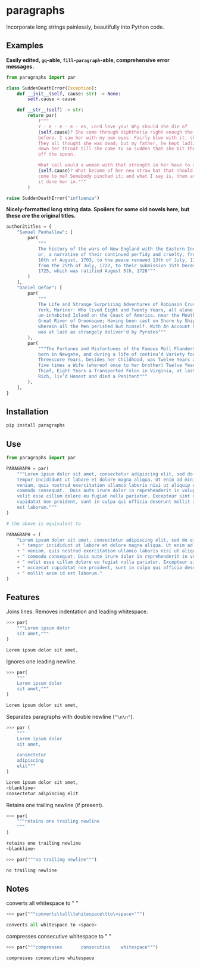 # paragraphs

Incorporate long strings painlessly, beautifully into Python code.

## Examples

**Easily edited, `gq`-able, `fill-paragraph`-able, comprehensive error messages.**
```python
from paragraphs import par

class SuddenDeathError(Exception):
    def __init__(self, cause: str) -> None:
        self.cause = cause

    def __str__(self) -> str:
        return par(
            f"""
            Y - e - e - e - es, Lord love you! Why should she die of
            {self.cause}? She come through diphtheria right enough the year
            before. I saw her with my own eyes. Fairly blue with it, she was.
            They all thought she was dead; but my father, he kept ladling gin
            down her throat till she came to so sudden that she bit the bowl
            off the spoon.

            What call would a woman with that strength in her have to die of
            {self.cause}? What become of her new straw hat that should have
            come to me? Somebody pinched it; and what I say is, them as pinched
            it done her in."""
        )

raise SuddenDeathError("influenza")
```

**Nicely-formatted long string data. Spoilers for some old novels here,
but these *are* the original titles.**

```python
author2titles = {
    "Samuel Penhallow": [
        par(
            """
            The history of the wars of New-England with the Eastern Indians;
            or, a narrative of their continued perfidy and cruelty, from the
            10th of August, 1703, to the peace renewed 13th of July, 1713. And
            from the 25th of July, 1722, to their submission 15th December,
            1725, which was ratified August 5th, 1726"""
        )
    ],
    "Daniel Defoe": [
        par(
            """
            The Life and Strange Surprizing Adventures of Robinson Crusoe, Of
            York, Mariner: Who lived Eight and Twenty Years, all alone in an
            un-inhabited Island on the Coast of America, near the Mouth of the
            Great River of Oroonoque; Having been cast on Shore by Shipwreck,
            wherein all the Men perished but himself. With An Account how he
            was at last as strangely deliver'd by Pyrates"""
        ),
        par(
            """The Fortunes and Misfortunes of the Famous Moll Flanders Who was
            born in Newgate, and during a life of continu’d Variety for
            Threescore Years, besides her Childhood, was Twelve Years a Whore,
            five times a Wife (whereof once to her brother) Twelve Years a
            Thief, Eight Years a Transported Felon in Virginia, at last grew
            Rich, liv’d Honest and died a Penitent"""
        ),
    ],
}
```

## Installation
```bash
pip install paragraphs
```

## Use

```python
from paragraphs import par

PARAGRAPH = par(
    """Lorem ipsum dolor sit amet, consectetur adipiscing elit, sed do eiusmod
    tempor incididunt ut labore et dolore magna aliqua. Ut enim ad minim
    veniam, quis nostrud exercitation ullamco laboris nisi ut aliquip ex ea
    commodo consequat.  Duis aute irure dolor in reprehenderit in voluptate
    velit esse cillum dolore eu fugiat nulla pariatur. Excepteur sint occaecat
    cupidatat non proident, sunt in culpa qui officia deserunt mollit anim id
    est laborum."""
)

# the above is equivalent to

PARAGRAPH = (
    "Lorem ipsum dolor sit amet, consectetur adipiscing elit, sed do eiusmod"
    + " tempor incididunt ut labore et dolore magna aliqua. Ut enim ad minim"
    + " veniam, quis nostrud exercitation ullamco laboris nisi ut aliquip ex ea"
    + " commodo consequat. Duis aute irure dolor in reprehenderit in voluptate"
    + " velit esse cillum dolore eu fugiat nulla pariatur. Excepteur sint"
    + " occaecat cupidatat non proident, sunt in culpa qui officia deserunt"
    + " mollit anim id est laborum."
)

```

## Features

Joins lines. Removes indentation and leading whitespace.

```python
>>> par(
    """Lorem ipsum dolor
    sit amet,"""
)

Lorem ipsum dolor sit amet,
```

Ignores one leading newline.

```python
>>> par(
    """
    Lorem ipsum dolor
    sit amet,"""
)

Lorem ipsum dolor sit amet,
```

Separates paragraphs with double newline (`"\n\n"`).

```python
>>> par (
    """
    Lorem ipsum dolor
    sit amet,

    consectetur
    adipiscing
    elit"""
)

Lorem ipsum dolor sit amet,
<blankline>
consectetur adipiscing elit
```

Retains one trailing newline (if present).

```python
>>> par(
    """retains one trailing newline
    """
)

retains one trailing newline
<blankline>

>>> par("""no trailing newline""")

no trailing newline
```

## Notes

converts all whitespace to " "

```python
>>> par("""converts\tall\twhitespace\tto\<space>""")

converts all whitespace to <space>
```

compresses consecutive whitespace to " "

```python
>>> par("""compresses       consecutive    whitespace""")

compresses consecutive whitespace
```
